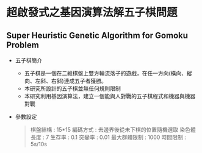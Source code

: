 # 超啟發式之基因演算法解五子棋問題
## Super Heuristic Genetic Algorithm for Gomoku Problem

* 五子棋簡介
  * 五子棋是一個在二維棋盤上雙方輪流落子的遊戲，在任一方向(橫向、縱向、左斜、右斜)連成五子者獲勝。
  * 本研究所設計的五子棋並無任何規則限制
  * 本研究利用基因演算法，建立一個能與人對戰的五子棋程式和機器與機器對戰

* 參數設定
  > 棋盤結構 : 15*15
  > 編碼方式 : 去邊界後從未下棋的位置隨機選取
  > 染色體長度 : 7
  > 生存率 :  0.1
  > 突變率 : 0.01
  > 最大群體限制 : 1000
  > 時間限制 :  5s/10s
